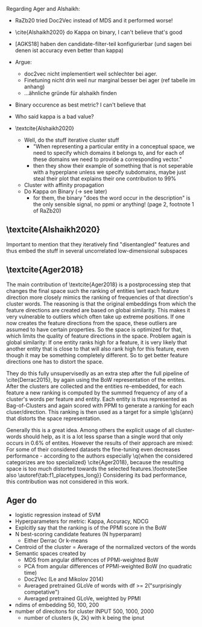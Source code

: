 

Regarding Ager and Alshaikh:

* RaZb20 tried Doc2Vec instead of MDS and it performed worse!

* \cite{Alshaikh2020} do Kappa on binary, I can't believe that's good


* [AGKS18] haben den candidate-filter-teil konfigurierbar (und sagen bei denen ist accuracy even better than kappa)

* Argue:
    * doc2vec nicht implementiert weil schlechter bei ager.
    * Finetuning nicht drin weil nur marginal besser bei ager (ref tabelle im anhang)
    * ...ähnliche gründe für alshaikh finden

* Binary occurence as best metric? I can't believe that
* Who said kappa is a bad value?

* \textcite{Alshaikh2020}
    * Well, do the stuff iterative cluster stuff
        * "When representing a particular entity in a conceptual space, we need to specify which domains it belongs to, and for each of these domains we need to provide a corresponding vector." 
        * then they show their example of something that is not seperable with a hyperplane unless we specify subdomains, maybe just steal their plot that explains their one contribution to 99%
    * Cluster with affinity propagation
    * Do Kappa on Binary (-> see later)
        * for them, the binary "does the word occur in the description" is the only sensible signal, no ppmi or anything! (page 2, footnote 1 of RaZb20)

## \textcite{Alshaikh2020}

Important to mention that they iteratively find "disentangled" features and thus embed the stuff in several uncorrelated low-dimensional subspaces


## \textcite{Ager2018}

The main contribution of \textcite{Ager2018} is a postprocessing step that changes the final space such the ranking of entities \wrt each feature direction more closely mimics the ranking of frequencies of that direction's cluster words. The reasoning is that the original embeddings from which the feature directions are created are based on global similarity. This makes it very vulnerable to outliers which often take up extreme positions. If one now creates the feature directions from the space, these outliers are assumed to have certain properties. So the space is optimized for that, which limits the quality of feature directions in the space. Problem again is global similarity: If one entity ranks high for a feature, it is very likely that another entity that is close to that will also rank high for this feature, even though it may be something completely different. So to get better feature directions one has to distort the space. 

They do this fully unsupervisedly as an extra step after the full pipeline of \cite{Derrac2015}, by again using the BoW representation of the entites. After the clusters are collected and the entities re-embedded, for each feature a new ranking is computed by the summed frequency of any of a cluster's words per feature and entity. Each entity is thus represented as Bag-of-Clusters and again scored with PPMI to generate a ranking for each cluser/direction. This ranking is then used as a target for a simple \gls{ann} that distorts the space representation.

Generally this is a great idea. Among others the explicit usage of all cluster-words should help, as it is a lot less sparse than a single word that only occurs in 0.6\% of entites. However the results of their approach are mixed: For some of their considered datasets the fine-tuning even decreases performance - according to the authors especially \q{when the considered categorizes are too specialized} \cite{Ager2018}, because the resulting space is too much distorted towards the selected features.\footnote{See also \autoref{tab:f1_placetypes_long}} Considering its bad performance, this contribution was not considered in this work.






## Ager do

* logistic regression instead of SVM
* Hyperparameters for metric: Kappa, Accuracy, NDCG
* Explcitly say that the ranking is of the PPMI score in the BoW
* N best-scoring candidate features (N hyperparam)
	* Either Derrac Or k-means
* Centroid of the cluster = Average of the normalized vectors of the words
* Semantic spaces created by
	* MDS from angular differences of PPMI-weighted BoW
	* PCA from angular differences of PPMI-weighted BoW (no quadratic time)
	* Doc2Vec (Le and Mikolov 2014)
	* Averaged pretrained GLoVe of words with df >= 2("surprisingly competative")
	* Averaged pretrained GLoVe, weighted by PPMI
* ndims of embedding 50, 100, 200 
* number of direcitons for cluster INPUT 500, 1000, 2000
	* number of clusters {k, 2k} with k being the ipnut

